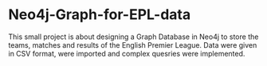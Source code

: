 # Neo4j-Graph-for-EPL-data
This small project is about designing a Graph Database in Neo4j to store the teams, matches and results of the English Premier League. Data were given in CSV format, were imported and complex quesries were implemented.
